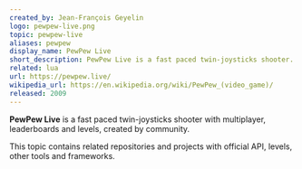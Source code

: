 ```yaml
---
created_by: Jean-François Geyelin
logo: pewpew-live.png
topic: pewpew-live
aliases: pewpew
display_name: PewPew Live
short_description: PewPew Live is a fast paced twin-joysticks shooter.
related: lua
url: https://pewpew.live/
wikipedia_url: https://en.wikipedia.org/wiki/PewPew_(video_game)/
released: 2009
---
```

**PewPew Live** is a fast paced twin-joysticks shooter with multiplayer, leaderboards and levels, created by community.

This topic contains related repositories and projects with official API, levels, other tools and frameworks.
